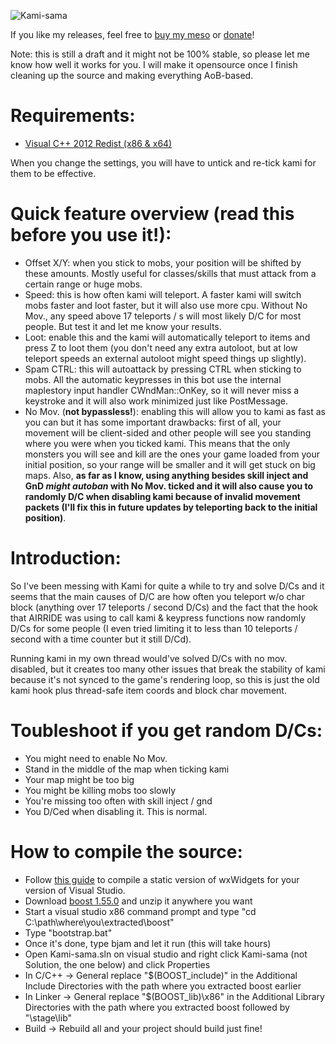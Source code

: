![Kami-sama](http://i.imgur.com/i27moCV.png)

If you like my releases, feel free to [buy my meso]('https://ccplz.net/threads/s-meso-16%E2%82%AC-b-taxes-covered-paypal-btc-ltc-doge.60888/') or [donate]('https://www.paypal.com/cgi-bin/webscr?cmd=_s-xclick&hosted_button_id=5E289LJ5UUG3Q')!

Note: this is still a draft and it might not be 100% stable, so please let me know how well it works for you. I will make it opensource once I finish cleaning up the source and making everything AoB-based.

Requirements:
============
- [Visual C++ 2012 Redist (x86 & x64)]('http://www.microsoft.com/en-us/download/details.aspx?id=30679')

When you change the settings, you will have to untick and re-tick kami for them to be effective.

Quick feature overview (read this before you use it!):
============
* Offset X/Y: when you stick to mobs, your position will be shifted by these amounts. Mostly useful for classes/skills that must attack from a certain range or huge mobs.
* Speed: this is how often kami will teleport. A faster kami will switch mobs faster and loot faster, but it will also use more cpu. Without No Mov., any speed above 17 teleports / s will most likely D/C for most people. But test it and let me know your results.
* Loot: enable this and the kami will automatically teleport to items and press Z to loot them (you don't need any extra autoloot, but at low teleport speeds an external autoloot might speed things up slightly).
* Spam CTRL: this will autoattack by pressing CTRL when sticking to mobs. All the automatic keypresses in this bot use the internal maplestory input handler CWndMan::OnKey, so it will never miss a keystroke and it will also work minimized just like PostMessage.
* No Mov. (**not bypassless!**): enabling this will allow you to kami as fast as you can but it has some important drawbacks: first of all, your movement will be client-sided and other people will see you standing where you were when you ticked kami. This means that the only monsters you will see and kill are the ones your game loaded from your initial position, so your range will be smaller and it will get stuck on big maps. Also, **as far as I know, using anything besides skill inject and GnD *might autoban* with No Mov. ticked and it will also cause you to randomly D/C when disabling kami because of invalid movement packets (I'll fix this in future updates by teleporting back to the initial position)**.

Introduction:
============
So I've been messing with Kami for quite a while to try and solve D/Cs and it seems that the main causes of D/C are how often you teleport w/o char block (anything over 17 teleports / second D/Cs) and the fact that the hook that AIRRIDE was using to call kami & keypress functions now randomly D/Cs for some people (I even tried limiting it to less than 10 teleports / second with a time counter but it still D/Cd).

Running kami in my own thread would've solved D/Cs with no mov. disabled, but it creates too many other issues that break the stability of kami because it's not synced to the game's rendering loop, so this is just the old kami hook plus thread-safe item coords and block char movement.

Toubleshoot if you get random D/Cs:
============
* You might need to enable No Mov.
* Stand in the middle of the map when ticking kami
* Your map might be too big
* You might be killing mobs too slowly
* You're missing too often with skill inject / gnd
* You D/Ced when disabling it. This is normal.

How to compile the source:
============
* Follow [this guide]('http://wiki.wxwidgets.org/Compiling_WxWidgets_with_MSVC_(2)#Static_Compilation') to compile a static version of wxWidgets for your version of Visual Studio.
* Download [boost 1.55.0]('http://sourceforge.net/projects/boost/files/boost/1.55.0/boost_1_55_0.zip/download') and unzip it anywhere you want
* Start a visual studio x86 command prompt and type "cd C:\path\where\you\extracted\boost"
* Type "bootstrap.bat"
* Once it's done, type bjam and let it run (this will take hours)
* Open Kami-sama.sln on visual studio and right click Kami-sama (not Solution, the one below) and click Properties
* In C/C++ -> General replace "$(BOOST_include)" in the Additional Include Directories with the path where you extracted boost earlier
* In Linker -> General replace "$(BOOST_lib)\x86" in the Additional Library Directories with the path where you extracted boost followed by "\stage\lib"
* Build -> Rebuild all and your project should build just fine!